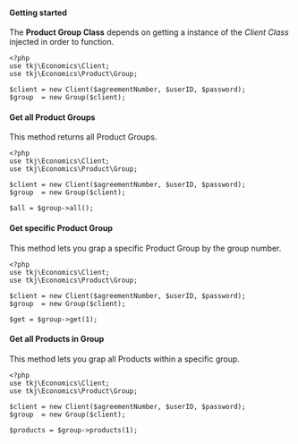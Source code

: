 #### Getting started
The **Product Group Class** depends on getting a instance of the *Client Class* injected in order to function.

    <?php
    use tkj\Economics\Client;
    use tkj\Economics\Product\Group;

    $client = new Client($agreementNumber, $userID, $password);
    $group  = new Group($client);

#### Get all Product Groups
This method returns all Product Groups.

    <?php
    use tkj\Economics\Client;
    use tkj\Economics\Product\Group;

    $client = new Client($agreementNumber, $userID, $password);
    $group  = new Group($client);

    $all = $group->all();

#### Get specific Product Group
This method lets you grap a specific Product Group by the group number.

    <?php
    use tkj\Economics\Client;
    use tkj\Economics\Product\Group;

    $client = new Client($agreementNumber, $userID, $password);
    $group  = new Group($client);

    $get = $group->get(1);

#### Get all Products in Group
This method lets you grap all Products within a specific group.

    <?php
    use tkj\Economics\Client;
    use tkj\Economics\Product\Group;

    $client = new Client($agreementNumber, $userID, $password);
    $group  = new Group($client);

    $products = $group->products(1);